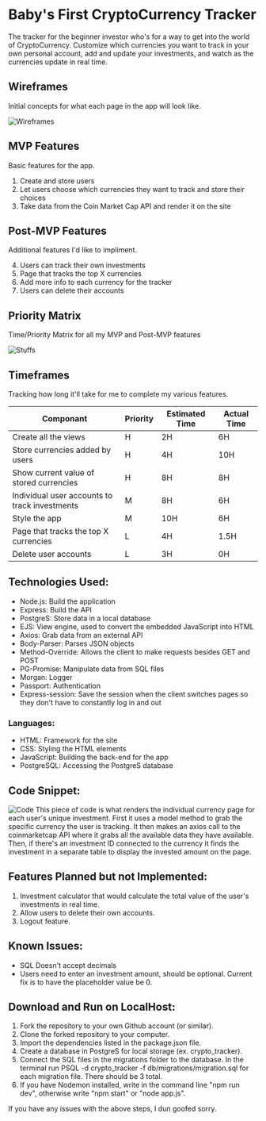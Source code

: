 # Baby's First CryptoCurrency Tracker
The tracker for the beginner investor who's for a way to get into the world of CryptoCurrency. Customize which currencies you want to track in your own personal account, add and update your investments, and watch as the currencies update in real time. 

## Wireframes
Initial concepts for what each page in the app will look like.

![Wireframes](https://i.imgur.com/GlllzzE.jpg)

## MVP Features
Basic features for the app.

1. Create and store users
2. Let users choose which currencies they want to track and store their choices
3. Take data from the Coin Market Cap API and render it on the site

## Post-MVP Features
Additional features I'd like to impliment. 

4. Users can track their own investments
5. Page that tracks the top X currencies
6. Add more info to each currency for the tracker
7. Users can delete their accounts

## Priority Matrix
Time/Priority Matrix for all my MVP and Post-MVP features

![Stuffs](https://i.imgur.com/Ng84dtR.jpg)

## Timeframes
Tracking how long it'll take for me to complete my various features.

| Componant                                     | Priority | Estimated Time | Actual Time |
------------------------------------------------|----------|----------------|-------------|
| Create all the views                          | H        | 2H             | 6H          |
| Store currencies added by users               | H        | 4H             | 10H         |
| Show current value of stored currencies       | H        | 8H             | 8H          |
| Individual user accounts to track investments | M        | 8H             | 6H          |
| Style the app                                 | M        | 10H            | 6H          |
| Page that tracks the top X currencies         | L        | 4H             | 1.5H        |
| Delete user accounts                          | L        | 3H             | 0H          |

## Technologies Used: 

* Node.js: Build the application
* Express: Build the API
* PostgreS: Store data in a local database
* EJS: View engine, used to convert the embedded JavaScript into HTML
* Axios: Grab data from an external API
* Body-Parser: Parses JSON objects
* Method-Override: Allows the client to make requests besides GET and POST
* PG-Promise: Manipulate data from SQL files
* Morgan: Logger
* Passport: Authentication
* Express-session: Save the session when the client switches pages so they don't have to constantly log in and out

### Languages:

* HTML: Framework for the site
* CSS: Styling the HTML elements
* JavaScript: Building the back-end for the app
* PostgreSQL: Accessing the PostgreS database

## Code Snippet: 
![Code](https://i.imgur.com/Uw7w2PM.png)
This piece of code is what renders the individual currency page for each user's unique investment. First it uses a model method to grab the specific currency the user is tracking. It then makes an axios call to the coinmarketcap API where it grabs all the available data they have available. Then, if there's an investment ID connected to the currency it finds the investment in a separate table to display the invested amount on the page. 

## Features Planned but not Implemented:

1. Investment calculator that would calculate the total value of the user's investments in real time. 
2. Allow users to delete their own accounts.
3. Logout feature.

## Known Issues:

* SQL Doesn't accept decimals
* Users need to enter an investment amount, should be optional. Current fix is to have the placeholder value be 0.

## Download and Run on LocalHost:

1. Fork the repository to your own Github account (or similar).
2. Clone the forked repository to your computer.
3. Import the dependencies listed in the package.json file.
4. Create a database in PostgreS for local storage (ex. crypto_tracker).
5. Connect the SQL files in the migrations folder to the database. In the terminal run PSQL -d crypto_tracker -f db/migrations/migration.sql for each migration file. There should be 3 total.
6. If you have Nodemon installed, write in the command line "npm run dev", otherwise write "npm start" or "node app.js".

If you have any issues with the above steps, I dun goofed sorry.
